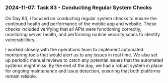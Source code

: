 ### 2024-11-07: Task 83 - Conducting Regular System Checks

On Day 83, I focused on conducting regular system checks to ensure the continued health and performance of the mobile app and website. These checks included verifying that all APIs were functioning correctly, monitoring server health, and performing routine security scans to identify vulnerabilities. 

I worked closely with the operations team to implement automated monitoring tools that would alert us to any issues in real time. We also set up periodic manual reviews to catch any potential issues that the automated systems might miss. By the end of the day, we had a robust system in place for ongoing maintenance and issue detection, ensuring that both platforms remain reliable.
